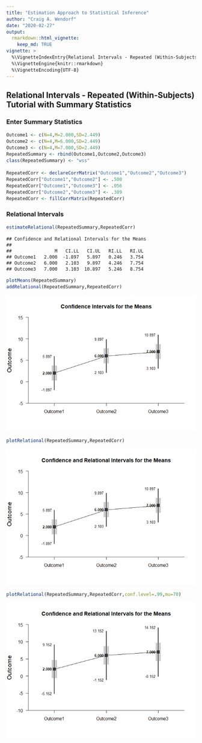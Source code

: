 ```yaml
---
title: "Estimation Approach to Statistical Inference"
author: "Craig A. Wendorf"
date: "2020-02-27"
output: 
  rmarkdown::html_vignette:
    keep_md: TRUE
vignette: >
  %\VignetteIndexEntry{Relational Intervals - Repeated (Within-Subjects) Tutorial with Summary Statistics}
  %\VignetteEngine{knitr::rmarkdown}
  %\VignetteEncoding{UTF-8}
---
```






## Relational Intervals - Repeated (Within-Subjects) Tutorial with Summary Statistics

### Enter Summary Statistics


```r
Outcome1 <- c(N=4,M=2.000,SD=2.449)
Outcome2 <- c(N=4,M=6.000,SD=2.449)
Outcome3 <- c(N=4,M=7.000,SD=2.449)
RepeatedSummary <- rbind(Outcome1,Outcome2,Outcome3)
class(RepeatedSummary) <- "wss"

RepeatedCorr <- declareCorrMatrix("Outcome1","Outcome2","Outcome3")
RepeatedCorr["Outcome1","Outcome2"] <- .500
RepeatedCorr["Outcome1","Outcome3"] <- .056
RepeatedCorr["Outcome2","Outcome3"] <- .389
RepeatedCorr <- fillCorrMatrix(RepeatedCorr)
```

### Relational Intervals


```r
estimateRelational(RepeatedSummary,RepeatedCorr)
```

```
## Confidence and Relational Intervals for the Means 
## 
##                M   CI.LL   CI.UL   RI.LL   RI.UL
## Outcome1   2.000  -1.897   5.897   0.246   3.754
## Outcome2   6.000   2.103   9.897   4.246   7.754
## Outcome3   7.000   3.103  10.897   5.246   8.754
```


```r
plotMeans(RepeatedSummary)
addRelational(RepeatedSummary,RepeatedCorr)
```

![](figures/Repeated-RelationalA-1.png)<!-- -->


```r
plotRelational(RepeatedSummary,RepeatedCorr)
```

![](figures/Repeated-RelationalB-1.png)<!-- -->


```r
plotRelational(RepeatedSummary,RepeatedCorr,conf.level=.99,mu=70)
```

![](figures/Repeated-RelationalC-1.png)<!-- -->
